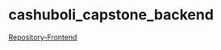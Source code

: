 # cashuboli_capstone_backend

[Repository-Frontend](https://github.com/angelolaera/cashuboli-capstone)
 
